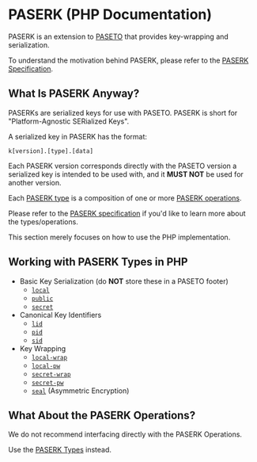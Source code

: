 # PASERK (PHP Documentation)

PASERK is an extension to [PASETO](https://paseto.io) that provides 
key-wrapping and serialization.

To understand the motivation behind PASERK, please refer to the
[PASERK Specification](https://github.com/paseto-standard/paserk).

## What Is PASERK Anyway?

PASERKs are serialized keys for use with PASETO. PASERK is short for
"Platform-Agnostic SERialized Keys".

A serialized key in PASERK has the format:

    k[version].[type].[data]

Each PASERK version corresponds directly with the PASETO version a serialized
key is intended to be used with, and it **MUST NOT** be used for another version.

Each [PASERK type](https://github.com/paseto-standard/paserk/blob/master/types)
is a composition of one or more [PASERK operations](https://github.com/paseto-standard/paserk/blob/master/operations).

Please refer to the [PASERK specification](https://github.com/paseto-standard/paserk#paserk)
if you'd like to learn more about the types/operations.

This section merely focuses on how to use the PHP implementation.

## Working with PASERK Types in PHP

* Basic Key Serialization (do **NOT** store these in a PASETO footer)
  * [`local`](Types/Local.md)
  * [`public`](Types/PublicType.md)
  * [`secret`](Types/SecretType.md) 
* Canonical Key Identifiers
  * [`lid`](Types/Lid.md)
  * [`pid`](Types/Pid.md)
  * [`sid`](Types/Sid.md)
* Key Wrapping 
  * [`local-wrap`](Types/LocalWrap.md)
  * [`local-pw`](Types/LocalPW.md)
  * [`secret-wrap`](Types/SecretWrap.md)
  * [`secret-pw`](Types/SecretPW.md)
  * [`seal`](Types/Seal.md) (Asymmetric Encryption)

## What About the PASERK Operations?

We do not recommend interfacing directly with the PASERK Operations.

Use the [PASERK Types](#working-with-paserk-types-in-php) instead.
